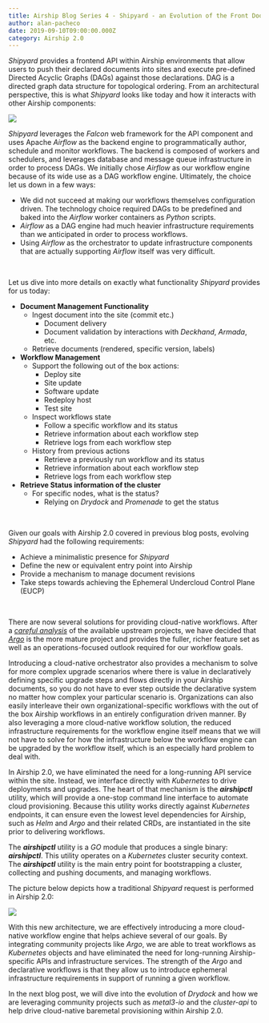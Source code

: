```yaml
---
title: Airship Blog Series 4 - Shipyard - an Evolution of the Front Door
author: alan-pacheco
date: 2019-09-10T09:00:00.000Z
category: Airship 2.0
---
```


*Shipyard* provides a frontend API within Airship environments that allow users to push their declared documents into sites and execute pre-defined Directed Acyclic Graphs (DAGs) against those declarations. DAG is a directed graph data structure for topological ordering. From an architectural perspective, this is what *Shipyard* looks like today and how it interacts with other Airship components:<!-- more -->

![](/images/airship-1-shipyard.jpg)

*Shipyard* leverages the *Falcon* web framework for the API component and uses Apache *Airflow* as the backend engine to programmatically author, schedule and monitor workflows. The backend is composed of workers and schedulers, and leverages database and message queue infrastructure in order to process DAGs. We initially chose *Airflow* as our workflow engine because of its wide use as a DAG workflow engine. Ultimately, the choice let us down in a few ways:

- We did not succeed at making our workflows themselves configuration driven. The technology choice required DAGs to be predefined and baked into the *Airflow* worker containers as *Python* scripts.
- *Airflow* as a DAG engine had much heavier infrastructure requirements than we anticipated in order to process workflows.
- Using *Airflow* as the orchestrator to update infrastructure components that are actually supporting *Airflow* itself was very difficult.

<br>

Let us dive into more details on exactly what functionality *Shipyard* provides for us today:

- **Document Management Functionality**
  - Ingest document into the site (commit etc.) 
    - Document delivery
    - Document validation by interactions with *Deckhand*, *Armada*, etc.
  - Retrieve documents (rendered, specific version, labels)
- **Workflow Management**
  - Support the following out of the box actions:
    - Deploy site
    - Site update
    - Software update
    - Redeploy host
    - Test site
  - Inspect workflows state
    - Follow a specific workflow and its status
    - Retrieve information about each workflow step
    - Retrieve logs from each workflow step
  - History from previous actions 
    - Retrieve a previously run workflow and its status
    - Retrieve information about each workflow step
    - Retrieve logs from each workflow step
- **Retrieve Status information of the cluster**
  - For specific nodes, what is the status?
    - Relying on *Drydock* and *Promenade* to get the status

<br>

Given our goals with Airship 2.0 covered in previous blog posts, evolving *Shipyard* had the following requirements:

- Achieve a minimalistic presence for *Shipyard*
- Define the new or equivalent entry point into Airship 
- Provide a mechanism to manage document revisions
- Take steps towards achieving the Ephemeral Undercloud Control Plane (EUCP)

<br>

There are now several solutions for providing cloud-native workflows. After a [*careful analysis*](https://www.openstack.org/videos/summits/denver-2019/the-future-of-kubernetes-workflows-for-open-infrastructure) of the available upstream projects, we have decided that [*Argo*](https://github.com/argoproj/argo) is the more mature project and provides the fuller, richer feature set as well as an operations-focused outlook required for our workflow goals.

Introducing a cloud-native orchestrator also provides a mechanism to solve for more complex upgrade scenarios where there is value in declaratively defining specific upgrade steps and flows directly in your Airship documents, so you do not have to ever step outside the declarative system no matter how complex your particular scenario is. Organizations can also easily interleave their own organizational-specific workflows with the out of the box Airship workflows in an entirely configuration driven manner. By also leveraging a more cloud-native workflow solution, the reduced infrastructure requirements for the workflow engine itself means that we will not have to solve for how the infrastructure below the workflow engine can be upgraded by the workflow itself, which is an especially hard problem to deal with. 

In Airship 2.0, we have eliminated the need for a long-running API service within the site. Instead, we interface directly with *Kubernetes* to drive deployments and upgrades. The heart of that mechanism is the ***airshipctl*** utility, which will provide a one-stop command line interface to automate cloud provisioning. Because this utility works directly against *Kubernetes* endpoints, it can ensure even the lowest level dependencies for Airship, such as *Helm* and *Argo* and their related CRDs, are instantiated in the site prior to delivering workflows.

The ***airshipctl*** utility is a *GO* module that produces a single binary: ***airshipctl***. This utility operates on a *Kubernetes* cluster security context. The ***airshipctl*** utility is the main entry point for bootstrapping a cluster, collecting and pushing documents, and managing workflows.

The picture below depicts how a traditional *Shipyard* request is performed in Airship 2.0:

![](/images/airship-2-shipyard-flow.png)

With this new architecture, we are effectively introducing a more cloud-native workflow engine that helps achieve several of our goals. By integrating community projects like *Argo*, we are able to treat workflows as *Kubernetes* objects and have eliminated the need for long-running Airship-specific APIs and infrastructure services. The strength of the *Argo* and declarative workflows is that they allow us to introduce ephemeral infrastructure requirements in support of running a given workflow. 

In the next blog post, we will dive into the evolution of *Drydock* and how we are leveraging community projects such as *metal3-io* and the *cluster-api* to help drive cloud-native baremetal provisioning within Airship 2.0.
